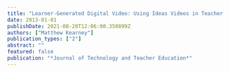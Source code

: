 ```yaml
---
title: "Learner-Generated Digital Video: Using Ideas Videos in Teacher Education"
date: 2013-01-01
publishDate: 2021-08-20T12:06:00.350899Z
authors: ["Matthew Kearney"]
publication_types: ["2"]
abstract: ""
featured: false
publication: "*Journal of Technology and Teacher Education*"
---
```


